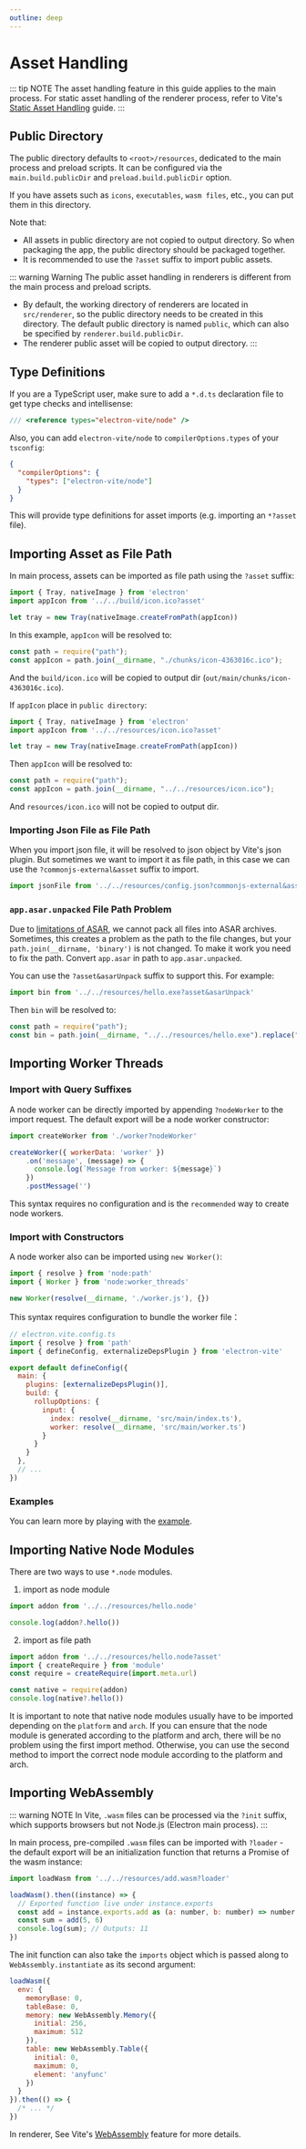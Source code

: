 ```yaml
---
outline: deep
---
```


# Asset Handling

::: tip NOTE
The asset handling feature in this guide applies to the main process. For static asset handling of the renderer process, refer to Vite's [Static Asset Handling](https://vitejs.dev/guide/assets.html) guide.
:::

## Public Directory

The public directory defaults to `<root>/resources`, dedicated to the main process and preload scripts. It can be configured via the `main.build.publicDir` and `preload.build.publicDir` option.

If you have assets such as `icons`, `executables`, `wasm files`, etc., you can put them in this directory.

Note that:

- All assets in public directory are not copied to output directory. So when packaging the app, the public directory should be packaged together.
- It is recommended to use the `?asset` suffix to import public assets.

::: warning Warning
The public asset handling in renderers is different from the main process and preload scripts.

- By default, the working directory of renderers are located in `src/renderer`, so the public directory needs to be created in this directory. The default public directory is named `public`, which can also be specified by `renderer.build.publicDir`.
- The renderer public asset will be copied to output directory.
:::

## Type Definitions

If you are a TypeScript user, make sure to add a `*.d.ts` declaration file to get type checks and intellisense:

```js
/// <reference types="electron-vite/node" />
```

Also, you can add `electron-vite/node` to `compilerOptions.types` of your `tsconfig`:

```json
{
  "compilerOptions": {
    "types": ["electron-vite/node"]
  }
}
```

This will provide type definitions for asset imports (e.g. importing an `*?asset` file).

## Importing Asset as File Path

In main process, assets can be imported as file path using the `?asset` suffix:

```js {2}
import { Tray, nativeImage } from 'electron'
import appIcon from '../../build/icon.ico?asset'

let tray = new Tray(nativeImage.createFromPath(appIcon))
```

In this example, `appIcon` will be resolved to:

```js
const path = require("path");
const appIcon = path.join(__dirname, "./chunks/icon-4363016c.ico");
```

And the `build/icon.ico` will be copied to output dir (`out/main/chunks/icon-4363016c.ico`).

If `appIcon` place in `public directory`:

```js {2}
import { Tray, nativeImage } from 'electron'
import appIcon from '../../resources/icon.ico?asset'

let tray = new Tray(nativeImage.createFromPath(appIcon))
```

Then `appIcon` will be resolved to:

```js
const path = require("path");
const appIcon = path.join(__dirname, "../../resources/icon.ico");
```

And `resources/icon.ico` will not be copied to output dir.

### Importing Json File as File Path

When you import json file, it will be resolved to json object by Vite's json plugin. But sometimes we want to import it as file path, in this case we can use the `?commonjs-external&asset` suffix to import.

```js
import jsonFile from '../../resources/config.json?commonjs-external&asset'
```

### `app.asar.unpacked` File Path Problem

Due to [limitations of ASAR](https://www.electronjs.org/docs/latest/tutorial/asar-archives#limitations-of-the-node-api), we cannot pack all files into ASAR archives. Sometimes, this creates a problem as the path to the file changes, but your `path.join(__dirname, 'binary')` is not changed. To make it work you need to fix the path. Convert `app.asar` in path to `app.asar.unpacked`.

You can use the `?asset&asarUnpack` suffix to support this. For example:

```js
import bin from '../../resources/hello.exe?asset&asarUnpack'
```

Then `bin` will be resolved to:

```js
const path = require("path");
const bin = path.join(__dirname, "../../resources/hello.exe").replace("app.asar", "app.asar.unpacked");
```

## Importing Worker Threads

### Import with Query Suffixes

A node worker can be directly imported by appending `?nodeWorker` to the import request. The default export will be a node worker constructor:

```js
import createWorker from './worker?nodeWorker'

createWorker({ workerData: 'worker' })
    .on('message', (message) => {
      console.log(`Message from worker: ${message}`)
    })
    .postMessage('')
```

This syntax requires no configuration and is the `recommended` way to create node workers.

### Import with Constructors

A node worker also can be imported using `new Worker()`:

```js
import { resolve } from 'node:path'
import { Worker } from 'node:worker_threads'

new Worker(resolve(__dirname, './worker.js'), {})
```

This syntax requires configuration to bundle the worker file：

```js
// electron.vite.config.ts
import { resolve } from 'path'
import { defineConfig, externalizeDepsPlugin } from 'electron-vite'

export default defineConfig({
  main: {
    plugins: [externalizeDepsPlugin()],
    build: {
      rollupOptions: {
        input: {
          index: resolve(__dirname, 'src/main/index.ts'),
          worker: resolve(__dirname, 'src/main/worker.ts')
        }
      }
    }
  },
  // ...
})
```

### Examples

You can learn more by playing with the [example](https://github.com/alex8088/electron-vite-worker-example).


## Importing Native Node Modules

There are two ways to use `*.node` modules.

1. import as node module

```js
import addon from '../../resources/hello.node'

console.log(addon?.hello())
```

2. import as file path

```js
import addon from '../../resources/hello.node?asset'
import { createRequire } from 'module'
const require = createRequire(import.meta.url)

const native = require(addon)
console.log(native?.hello())
```

It is important to note that native node modules usually have to be imported depending on the `platform` and `arch`. If you can ensure that the node module is generated according to the platform and arch, there will be no problem using the first import method. Otherwise, you can use the second method to import the correct node module according to the platform and arch.

## Importing WebAssembly

::: warning NOTE
In Vite, `.wasm` files can be processed via the `?init` suffix, which supports browsers but not Node.js (Electron main process).
:::

In main process, pre-compiled `.wasm` files can be imported with `?loader` - the default export will be an initialization function that returns a Promise of the wasm instance:

```js
import loadWasm from '../../resources/add.wasm?loader'

loadWasm().then((instance) => {
  // Exported function live under instance.exports
  const add = instance.exports.add as (a: number, b: number) => number
  const sum = add(5, 6)
  console.log(sum); // Outputs: 11
})
```

The init function can also take the `imports` object which is passed along to `WebAssembly.instantiate` as its second argument:

```js
loadWasm({
  env: {
    memoryBase: 0,
    tableBase: 0,
    memory: new WebAssembly.Memory({
      initial: 256,
      maximum: 512
    }),
    table: new WebAssembly.Table({
      initial: 0,
      maximum: 0,
      element: 'anyfunc'
    })
  }
}).then(() => {
  /* ... */
})
```

In renderer, See Vite's [WebAssembly](https://vitejs.dev/guide/features.html#webassembly) feature for more details.
